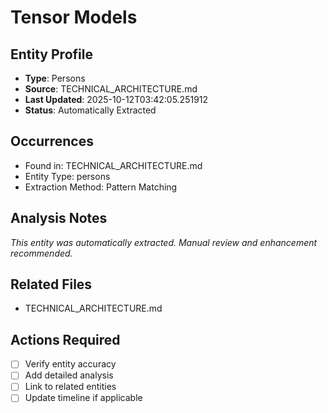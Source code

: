 # Tensor Models

## Entity Profile
- **Type**: Persons
- **Source**: TECHNICAL_ARCHITECTURE.md
- **Last Updated**: 2025-10-12T03:42:05.251912
- **Status**: Automatically Extracted

## Occurrences
- Found in: TECHNICAL_ARCHITECTURE.md
- Entity Type: persons
- Extraction Method: Pattern Matching

## Analysis Notes
*This entity was automatically extracted. Manual review and enhancement recommended.*

## Related Files
- TECHNICAL_ARCHITECTURE.md

## Actions Required
- [ ] Verify entity accuracy
- [ ] Add detailed analysis
- [ ] Link to related entities
- [ ] Update timeline if applicable
